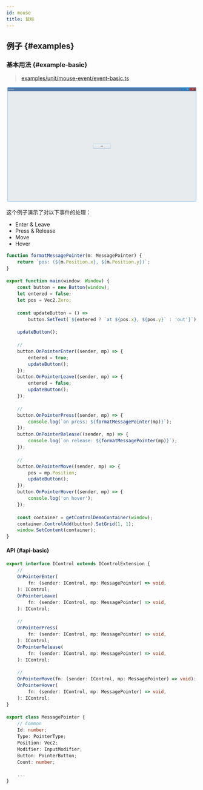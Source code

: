 ```yaml
---
id: mouse
title: 鼠标
---
```


## 例子 {#examples}

### 基本用法 {#example-basic}

> [examples/unit/mouse-event/event-basic.ts](https://github.com/qber-soft/Ave-Nodejs/blob/main/Code/Avernakis%20Nodejs/Test-Nodejs/examples/unit/mouse-event/event-basic.ts)

![mouse event basic](./assets/mouse-event-basic.gif)

这个例子演示了对以下事件的处理：

-   Enter & Leave
-   Press & Release
-   Move
-   Hover

```ts {16,20,26,29,34,38}
function formatMessagePointer(m: MessagePointer) {
    return `pos: (${m.Position.x}, ${m.Position.y})`;
}

export function main(window: Window) {
    const button = new Button(window);
    let entered = false;
    let pos = Vec2.Zero;

    const updateButton = () =>
        button.SetText(`${entered ? `at ${pos.x}, ${pos.y}` : 'out'}`);

    updateButton();

    //
    button.OnPointerEnter((sender, mp) => {
        entered = true;
        updateButton();
    });
    button.OnPointerLeave((sender, mp) => {
        entered = false;
        updateButton();
    });

    //
    button.OnPointerPress((sender, mp) => {
        console.log(`on press: ${formatMessagePointer(mp)}`);
    });
    button.OnPointerRelease((sender, mp) => {
        console.log(`on release: ${formatMessagePointer(mp)}`);
    });

    //
    button.OnPointerMove((sender, mp) => {
        pos = mp.Position;
        updateButton();
    });
    button.OnPointerHover((sender, mp) => {
        console.log('on hover');
    });

    const container = getControlDemoContainer(window);
    container.ControlAdd(button).SetGrid(1, 1);
    window.SetContent(container);
}
```

#### API {#api-basic}

```ts
export interface IControl extends IControlExtension {
    //
    OnPointerEnter(
        fn: (sender: IControl, mp: MessagePointer) => void,
    ): IControl;
    OnPointerLeave(
        fn: (sender: IControl, mp: MessagePointer) => void,
    ): IControl;

    //
    OnPointerPress(
        fn: (sender: IControl, mp: MessagePointer) => void,
    ): IControl;
    OnPointerRelease(
        fn: (sender: IControl, mp: MessagePointer) => void,
    ): IControl;

    //
    OnPointerMove(fn: (sender: IControl, mp: MessagePointer) => void): IControl;
    OnPointerHover(
        fn: (sender: IControl, mp: MessagePointer) => void,
    ): IControl;
}

export class MessagePointer {
    // Common
    Id: number;
    Type: PointerType;
    Position: Vec2;
    Modifier: InputModifier;
    Button: PointerButton;
    Count: number;

    ...
}
```
